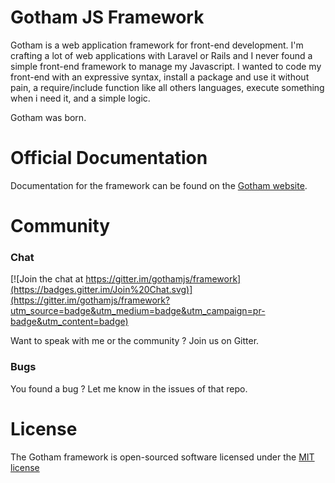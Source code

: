 # Gotham JS Framework

Gotham is a web application framework for front-end development. I'm crafting a lot of web applications with Laravel or Rails and I never found a simple front-end framework to manage my Javascript. I wanted to code my front-end with an expressive syntax, install a package and use it without pain, a require/include function like all others languages, execute something when i need it, and a simple logic.

Gotham was born.

# Official Documentation

Documentation for the framework can be found on the [Gotham website](http://gothamjs.io/documentation).

# Community

### Chat
[![Join the chat at https://gitter.im/gothamjs/framework](https://badges.gitter.im/Join%20Chat.svg)](https://gitter.im/gothamjs/framework?utm_source=badge&utm_medium=badge&utm_campaign=pr-badge&utm_content=badge)

Want to speak with me or the community ? Join us on Gitter.

### Bugs
You found a bug ? Let me know in the issues of that repo.


# License

The Gotham framework is open-sourced software licensed under the [MIT license](http://opensource.org/licenses/MIT)
